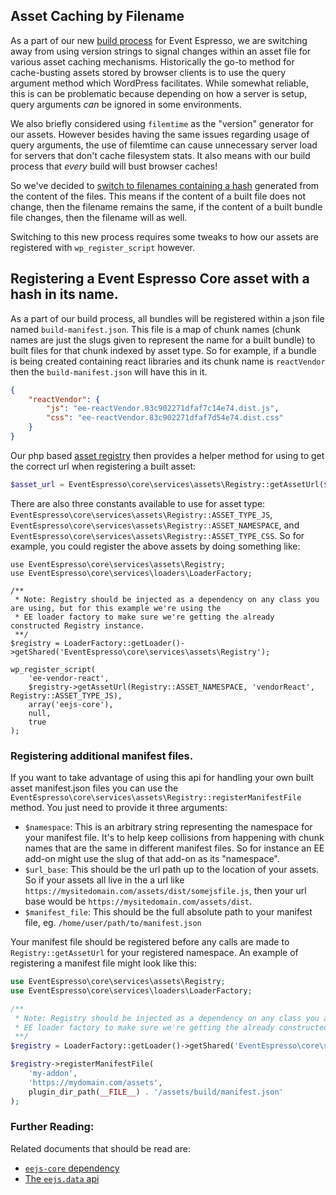 ## Asset Caching by Filename

As a part of our new [build process](build-process.md) for Event Espresso, we are switching away from using version strings to signal changes within an asset file for various asset caching mechanisms. Historically the go-to method for cache-busting assets stored by browser clients is to use the query argument method which WordPress facilitates.  While somewhat reliable, this is can be problematic because depending on how a server is setup, query arguments _can_ be ignored in some environments.

We also briefly considered using `filemtime` as the "version" generator for our assets.  However besides having the same issues regarding usage of query arguments, the use of filemtime can cause unnecessary server load for servers that don't cache filesystem stats.  It also means with our build process that _every_ build will bust browser caches!

So we've decided to [switch to filenames containing a hash](https://github.com/eventespresso/event-espresso-core/pull/287) generated from the content of the files.  This means if the content of a built file does not change, then the filename remains the same, if the content of a built bundle file changes, then the filename will as well.

Switching to this new process requires some tweaks to how our assets are registered with `wp_register_script` however.

## Registering a Event Espresso Core asset with a hash in its name.

As a part of our build process, all bundles will be registered within a json file named `build-manifest.json`. This file is a map of chunk names (chunk names are just the slugs given to represent the name for a built bundle) to built files for that chunk indexed by asset type.  So for example, if a bundle is being created containing react libraries and its chunk name is `reactVendor` then the `build-manifest.json` will have this in it.


```json
{
    "reactVendor": {
        "js": "ee-reactVendor.83c902271dfaf7c14e74.dist.js",
        "css": "ee-reactVendor.83c902271dfaf7d54e74.dist.css"
    }
}
```

Our php based [asset registry](https://github.com/eventespresso/event-espresso-core/blob/master/core/services/assets/Registry.php) then provides a helper method for using to get the correct url when registering a built asset:
 
 ```php
 $asset_url = EventEspresso\core\services\assets\Registry::getAssetUrl($namespace, $chunk_name, $asset_type)
 ```
  
 There are also three constants available to use for asset type:  `EventEspresso\core\services\assets\Registry::ASSET_TYPE_JS`, `EventEspresso\core\services\assets\Registry::ASSET_NAMESPACE`, and `EventEspresso\core\services\assets\Registry::ASSET_TYPE_CSS`.  So for example, you could register the above assets by doing something like:


```
use EventEspresso\core\services\assets\Registry;
use EventEspresso\core\services\loaders\LoaderFactory;

/**
 * Note: Registry should be injected as a dependency on any class you are using, but for this example we're using the
 * EE loader factory to make sure we're getting the already constructed Registry instance.
 **/
$registry = LoaderFactory::getLoader()->getShared('EventEspresso\core\services\assets\Registry');

wp_register_script(
    'ee-vendor-react',
    $registry->getAssetUrl(Registry::ASSET_NAMESPACE, 'vendorReact', Registry::ASSET_TYPE_JS),
    array('eejs-core'),
    null,
    true
);
```

### Registering additional manifest files.

If you want to take advantage of using this api for handling your own built asset manifest.json files you can use the `EventEspresso\core\services\assets\Registry::registerManifestFile` method.  You just need to provide it three arguments:

- `$namespace`:  This is an arbitrary string representing the namespace for your manifest file.  It's to help keep collisions from happening with chunk names that are the same in different manifest files. So for instance an EE add-on might use the slug of that add-on as its "namespace".
- `$url_base`:  This should be the url path up to the location of your assets.  So if your assets all live in the a url like `https://mysitedomain.com/assets/dist/somejsfile.js`, then your url base would be `https://mysitedomain.com/assets/dist`.  
- `$manifest_file`: This should be the full absolute path to your manifest file, eg. `/home/user/path/to/manifest.json`

Your manifest file should be registered before any calls are made to `Registry::getAssetUrl` for your registered namespace. An example of registering a manifest file might look like this:

```php
use EventEspresso\core\services\assets\Registry;
use EventEspresso\core\services\loaders\LoaderFactory;

/**
 * Note: Registry should be injected as a dependency on any class you are using, but for this example we're using the
 * EE loader factory to make sure we're getting the already constructed Registry instance.
 **/
$registry = LoaderFactory::getLoader()->getShared('EventEspresso\core\services\assets\Registry');

$registry->registerManifestFile(
    'my-addon',
    'https://mydomain.com/assets',
    plugin_dir_path(__FILE__) . '/assets/build/manifest.json'
);
```

### Further Reading:

Related documents that should be read are:

- [`eejs-core` dependency](./eejs-core-dependency.md)
- [The `eejs.data` api](./eejs-data-api.md)